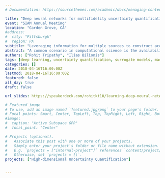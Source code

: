 ```yaml
---
# Documentation: https://sourcethemes.com/academic/docs/managing-content/

title: "Deep neural networks for multifidelity uncertainty quantification"
event: "SIAM Annual Meeting"
location: "Garden Grove, CA"
#address: 
#  city: "Pittsburgh"
#  region: PA
subtitle: "Leveraging information for multiple sources to construct accurate surrogate models"
abstract: "A common scenario in computational science is the availability of a suite of simulators solving the same physical problem, such that the simulators are at varying levels of cost/fidelity. High fidelity simulators are more accurate but are computationally expensive, whereas low fidelity models can be evaluated cheaply while suffering from reduced accuracy. Additionally, many engineering applications are characterized by model parameters / boundary conditions / initial conditions etc. which are not known exactly. The surrogate-based approach to uncertainty quantification requires one to evaluate the forward model enough times such that one can construct a cheap (but accurate) approximation to the numerical solver. If the outputs from the simulators of varying fidelities are correlated, one can leverage information from low-fidelity simulators to augment information from a small number of evaluations of the high-fidelity simulator to construct an accurate surrogate model. In this work, we demonstrate a deep neural network (DNN) approach for constructing accurate surrogate models for uncertainty quantification by fusing information from multifidelity sources. DNNs are naturally suited for multifidelity information fusion because of the hierarchical representation of information. Our approach is validated on synthetic examples and demonstrated on real application examples from advanced manufacturing."
authors: ["Rohit Tripathy", "Ilias Bilionis"]
tags: [deep learning, uncertainty quantification, surrogate models, machine learning, multifidelity]
categories: []
date: 2018-04-16T16:00:00Z
lastmod: 2018-04-16T16:00:00Z
featured: false
all_day: true
draft: false

url_slides: https://speakerdeck.com/rohitkt10/learning-deep-neural-network-dnn-surrogate-models-for-uq

# Featured image
# To use, add an image named `featured.jpg/png` to your page's folder.
# Focal points: Smart, Center, TopLeft, Top, TopRight, Left, Right, BottomLeft, Bottom, BottomRight.
#image:
#  caption: "Active Subspace GPR"
#  focal_point: "Center"

# Projects (optional).
#   Associate this post with one or more of your projects.
#   Simply enter your project's folder or file name without extension.
#   E.g. `projects = ["internal-project"]` references `content/project/deep-learning/index.md`.
#   Otherwise, set `projects = []`.
projects: ["High-dimensional Uncertainty Quantification"]


---
```

